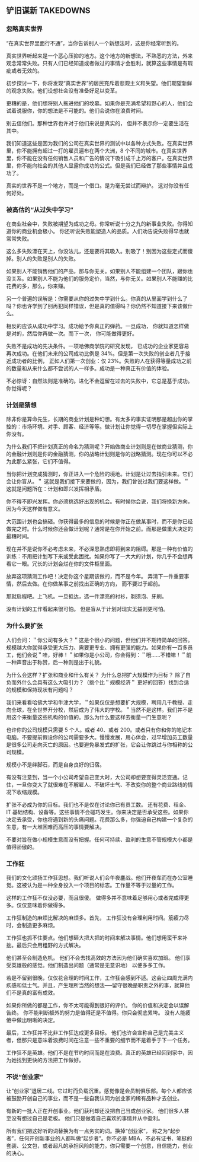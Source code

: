## 铲旧谋新 TAKEDOWNS

### 忽略真实世界

“在真实世界里面行不通”，当你告诉别人一个新想法时，这是你经常听到的。

真实世界听起来是一个恶心压抑的地方。这个地方的新想法，不熟悉的方法，外来观念常常失败。只有人们已经知道或者做过的事情才会胜利，就算这些事情是有瑕疵或者无效的。

初步探讨一下，你将发现“真实世界”的居民充斥着悲观主义和失望。他们期望新鲜的观念失败。他们设想社会没有准备好足以变革。

更糟的是，他们想将别人拖进他们的坟墓。如果你是充满希望和野心的人，他们会试着说服你，你的想法是不可能的。他们会说你在浪费时间。

别去信他们。那种世界也许对于他们来说是真实的， 但并不表示你一定要生活在其中。

我们知道这些是因为我们的公司在真实世界的测试中以各种方式失败。在真实世界里，你不能拥有超过一打的雇员遍布在两个大洲，8 个不同的城市。在真实世界里，你不能在没有任何销售人员和广告的情况下吸引成千上万的客户。在真实世界里，你不能向社会的其他人显露你成功的公式。但是我们已经做了那些事情并且成功了。

真实的世界不是一个地方，而是一个借口。是为毫无尝试而辩护。 这对你没有任何好处。

### 被高估的“从过失中学习”

在商业社会中，失败被期望为成功之母。你常听说十分之九的新事业失败。你得知道你的商业机会极小。 你还听说失败能塑造人的品质。人们劝告说失败得早也就常常失败。

这么多失败漂在天上，你没法儿，还是要将其吸入。别吸了！别因为这些定式而傻掉。别人的失败是别人的失败。

如果别人不能销售他们的产品，那与你无关。如果别人不能组建一个团队，跟你也没关系。如果别人不能为他们的服务定价，当然，与你无关。如果别人不能赚的比花费的多，那么，你来赚。

另一个普遍的误解是：你需要从你的过失中学到什么。你真的从里面学到什么了吗？你也许学到了别再犯同样错误，但是真的值得吗？你仍然不知道接下来该做什么。

相反的应该从成功中学习。成功給予你真正的弹药。一旦成功， 你就知道怎样做是对的，然后你再做一次。而下一次， 你可能做得更好。

失败不是成功的先决条件。一项哈佛商学院的研究发现， 已成功的企业家更容易再次成功。在他们未来的公司成功比例是 34%。但是第一次失败的创业者几乎接近成功者的比例， 正如人们第一次创业：仅 23%。失败的人在获得等量成功之前的数量和从来什么都不尝试的人一样多。成功是一种真正有价值的体验。

不必惊讶：自然法则是准确的。进化不会逗留在过去的失败中，它总是基于成功。你觉得呢？

### 计划是猜想

除非你是算命先生，长期的商业计划是种幻想。有太多的事实证明那是超出你的掌控的：市场环境、对手、顾客、经济等等。做计划让你觉得一切尽在掌握但实际上你没有。

为什么我们不把计划真正的命名为猜测呢？开始做商业计划则是在做商业猜测，你的金融计划则是你的金融猜测，你的战略计划则是你的战略猜测。现在你可以不必为此那么紧张，它们不值得。

当你把计划变成猜测时，你正进入一个危险的境地。计划是让过去指引未来。它们会让你盲从。＂ 这就是我们接下来要做的，因为，我们曾说过我们要这样做。＂ 这就是问题所在：计划和即兴发挥相矛盾。

你不得不即兴发挥。你必须挑选好出现的机会。有时候你会说，我们将换新方向，因为今天这样做有意义。

大范围计划也会搞砸。你获得最多的信息的时候是你正在做某事时，而不是你已经做完之时。什么时候你还会做计划呢？通常是在你开始之前。而那是做重大决定的最糟时间。

现在并不是说你不必考虑未来，不必深思熟虑即将到来的阻碍。那是一种有价值的训练：不用把计划写下来或受此困扰。如果你写了一大大的计划，你几乎不会想再看它一眼。冗长的计划会烂在你的文件柜里面。

放弃这项猜测工作吧！决定你这个星期该做的，而不是今年。 弄清下一件重要事情，然后去做。在你做某事之前找出正确的方向， 而不要过于超前。

那就启程吧。上飞机。一旦抵达，选一件漂亮的衬衫，剃须泡、牙刷。

没有计划的工作看起来很可怕。 但是盲从于计划对现实无益则更可怕。

### 为什么要扩张

人们会问：＂你公司有多大？＂这是个很小的问题，但他们并不期待简单的回答。规模越大你就得承受更大压力、需要更专业、拥有更强的能力。如果你有一百多员工，他们会说＂哇，好棒！＂如果你是小公司，你会得到：＂哦......不错嘛！＂前一种声音出于称赞，后一种则是出于礼貌。

为什么会这样？扩张和商业和什么有关？ 为什么总把扩大规模作为目标？ 除了自负而外什么会具有这么大吸引力？（挑个比＂规模经济＂ 更好的回答）找到合适的规模和保持现状有问题吗？

我们来看看哈佛大学和牛津大学，＂如果仅仅是想要扩大规模，聘用几千教授、走向全球，在全世界开分校，然后成为了伟大的学校。＂当然不是这样。我们并不是用这个来衡量这些机构的价值的。那么为什么要这样去衡量一门生意呢？

也许你的公司规模只需要 5 个人。或者 40、或者 200。或者只有你和你的笔记本电脑。不要提前假设你的公司需要多大。慢慢发展，用心体会，过早增加员工数量是很多公司走向灭亡的原因。也要避免暴发式的扩张，它会让你跳过与你相称的公司规模。

规模小不是绊脚石，而是自身良好的归宿。

有没有注意到，当一个小公司希望自己变大时，大公司却想要变得灵活变通。记住，一旦你变大了就很难在不解雇人、不破坏士气、不改变你的整个商业路线的情况下收缩规模。

扩张不必成为你的目标。我们也不是仅在讨论你已有员工数。 还有花费、租金、IT 基础结构、设备等。这些事情不会碰巧发生。你来决定是否承受这些。如果你决定去承受，你也将遇到新的头痛问题。花费那么多，你强迫自己构建一个复杂的生意，有一大堆困难而高压的事情要解决。

不要对旨在做小规模生意而没有把握。任何可持续、盈利的生意不管规模大小都是值得骄傲的。

### 工作狂

我们的文化颂扬工作狂思想。我们听说人们会午夜鏖战。他们开夜车而在办公室睡觉。这被认为是一种全身投入一个项目的标志。工作量不等于过量的工作。

这样的工作狂不仅没必要，而且很傻。 做得多并不意味着足够用心或者完成得更多。仅仅意味着你做得多。

工作狂制造的麻烦比解决的麻烦多。首先， 工作狂没有合理利用时间。筋疲力尽时，会制造更多麻烦。

工作狂也抓不住要点。他们想砸大把大把的时间来解决事情。他们想用蛮干来补拙。最后只会用粗野的方式解决。

他们甚至会制造危机。 他们不会去找高效的方法因为他们确实喜欢加班。 他们享受英雄般的感觉。他们制造出问题（通常是无意识地） 以便多多工作。

若是不留到很晚，仅仅花合理的时间工作，工作狂会感到不适。这会让四周充满内疚感和低士气。并且，产生理所当然的想法──留守很晚是职责之外的事，就算他们不是真的富有成效。

如果你所做的都是工作，你不太可能得到很好的评价。 你的价值和决定会以误解告终。 你不能判断额外的努力是值得还是不值得。你只会彻底累垮。 没有人能疲倦中做出明晰的决定。

最后，工作狂并不比非工作狂达成更多目标。 他们也许会宣称自己是完美主义者，但那只是意味着浪费时间在注意一些不重要的细节而不是着手于下一个任务。

工作狂不是英雄。他们不是在节约时间而是在浪费。真正的英雄已经回到家中，因为她找到更快的方法把工作做好。

### 不说“创业家”

让“创业家”退居二线。它过时而负载沉重。感觉像是会员制俱乐部。每个人都应该被鼓励开创自己的事业，而不是一些自我认同为创业家的稀有品种才去创业。

有新的一批人正在开创事业。他们获利却还没把自己当成创业家。 他们很多人甚至没有想过自己是老板。 他们只是做着自己喜欢的事情并从中盈利。

所有我们把这好听的词替换为有一点务实的词。换掉“创业家”， 称之为“起步者”，任何开创新事业的人都叫做“起步者”。你不必是 MBA，不必有证书、笔挺的套装、公文包，或者超凡的承担风险的能力。你只需要一个创意，自信能力，创业的决心。
